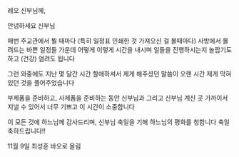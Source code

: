 
레오 신부님께,

안녕하세요 신부님

매번 주교관에서 뵐 때마다 (특히 일정표 인쇄한 것 가져오신 걸 볼때마다)
사방에서 몰려드는 바쁜 일정들 가운데 어떻게 이렇게 시간을 내시며
일들을 진행하시는지 놀랍기도 하고 (건강) 염려도 됩니다

그런 와중에도
지난 몇 달간 시간 할애하셔서 제게 해주셨던 말씀이
오랜 시간 제게 막혀 있던 것을 풀어주었습니다

부제품을 준비하고, 사제품을 준비하는 동안
신부님과 그리고 신부님 계신 곳 가까이서
지낼 수 있어서 너무 기쁘고 이 시간이 소중합니다

이 모든 것에 하느님께 감사드리며,
신부님 축일을 기해 하느님의 평화를 청합니다
축일 축하드립니다!!


11월 9일 최성훈 바오로 올림